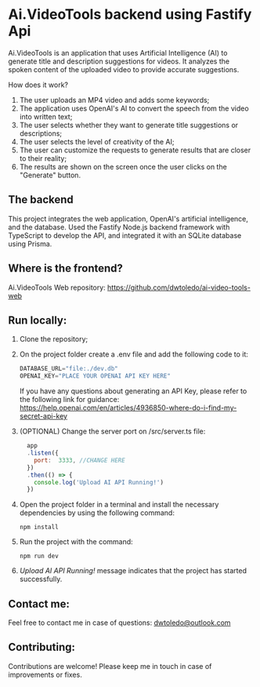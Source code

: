 
# Ai.VideoTools backend using Fastify Api
Ai.VideoTools is an application that uses Artificial Intelligence (AI) to generate title and description suggestions for videos. It analyzes the spoken content of the uploaded video to provide accurate suggestions.

How does it work?

1. The user uploads an MP4 video and adds some keywords;
2. The application uses OpenAI's AI to convert the speech from the video into written text;
3. The user selects whether they want to generate title suggestions or descriptions;
4. The user selects the level of creativity of the AI;
5. The user can customize the requests to generate results that are closer to their reality;
6. The results are shown on the screen once the user clicks on the "Generate" button.

## The backend
This project integrates the web application, OpenAI's artificial intelligence, and the database. Used the Fastify Node.js backend framework with TypeScript to develop the API, and integrated it with an SQLite database using Prisma.

## Where is the frontend?
Ai.VideoTools Web repository:
https://github.com/dwtoledo/ai-video-tools-web

## Run locally:
 1. Clone the repository;
 2. On the project folder create a .env file and add the following code to it:

	```javascript
	DATABASE_URL="file:./dev.db"
	OPENAI_KEY="PLACE YOUR OPENAI API KEY HERE"
	``` 
	If you have any questions about generating an API Key, please refer to the following link for guidance: https://help.openai.com/en/articles/4936850-where-do-i-find-my-secret-api-key

 3. (OPTIONAL) Change the server port on /src/server.ts file:
    ```javascript
      app
      .listen({
        port:  3333, //CHANGE HERE
      })
      .then(() => {
        console.log('Upload AI API Running!')
      })
    ```
 
 5. Open the project folder in a terminal and install the necessary dependencies by using the following command:
	```console
	npm install
	```
 6. Run the project with the command:
	```console
	npm run dev
	```
 7. *Upload AI API Running!* message indicates that the project has started successfully.

## Contact me:
Feel free to contact me in case of questions: dwtoledo@outlook.com

## Contributing:
Contributions are welcome! Please keep me in touch in case of improvements or fixes.

